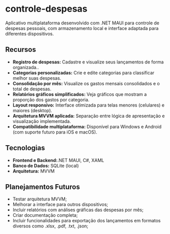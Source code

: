 # controle-despesas
Aplicativo multiplataforma desenvolvido com .NET MAUI para controle de despesas pessoais, com armazenamento local e interface adaptada para diferentes dispositivos.

## Recursos
- **Registro de despesas:** Cadastre e visualize seus lançamentos de forma organizada..
- **Categorias personalizadas:** Crie e edite categorias para classificar melhor suas despesas.
- **Consolidação por mês:** Visualize os gastos mensais consolidados e o total de despesas.
- **Relatórios gráficos simplificados:** Veja gráficos que mostram a proporção dos gastos por categoria.
- **Layout responsivo:** Interface otimizada para telas menores (celulares) e maiores (desktop).
- **Arquitetura MVVM aplicada:** Separação entre lógica de apresentação e visualização implementada.
- **Compatibilidade multiplataforma:** Disponível para Windows e Android (com suporte futuro para iOS e macOS).

## Tecnologias
- **Frontend e Backend:**.NET MAUI, C#, XAML
- **Banco de Dados:** SQLite (local)
- **Arquitetura:** MVVM

## Planejamentos Futuros
- Testar arquitetura MVVM;
- Melhorar a interface para outros dispositivos;
- Incluir relatórios com análises gráficas das despesas por mês;
- Criar documentação completa;
- Incluir funcionalidades para exportação dos lançamentos em formatos diversos como .xlsx, .pdf, .txt, .json;

